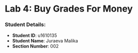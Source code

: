 # Lab 4: Buy Grades For Money

### Student Details:

- **Student ID**: u1610135
- **Student Name**: Juraeva Malika
- **Section Number**: 002
